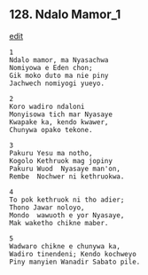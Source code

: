 
## 128.  Ndalo Mamor\_1
[edit](https://docs.google.com/document/d/1eYDk7EP9k0egOnUztiFAUGZ88iSbe3xs/edit?mode=html)



    1
    Ndalo mamor, ma Nyasachwa
    Nomiyowa e Eden chon;
    Gik moko duto ma nie piny
    Jachwech nomiyogi yueyo.

    2
    Koro wadiro ndaloni
    Monyisowa tich mar Nyasaye
    Kwapake ka, kendo kwawer,
    Chunywa opako tekone.

    3
    Pakuru Yesu ma notho,
    Kogolo Kethruok mag jopiny
    Pakuru Wuod  Nyasaye man'on,
    Rembe  Nochwer ni kethruokwa.

    4
    To pok kethruok ni tho adier;
    Thono Jawar noloyo,
    Mondo  wawuoth e yor Nyasaye,
    Mak waketho chikne maber.

    5
    Wadwaro chikne e chunywa ka,
    Wadiro tinendeni; Kendo kochweyo
    Piny manyien Wanadir Sabato pile.

